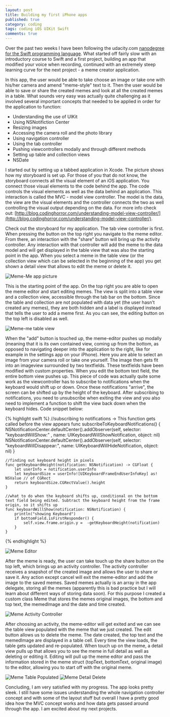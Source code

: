 ```yaml
---
layout: post
title: Building my first iPhone apps
published: true
category: coding
tags: coding iOS UIKit Swift
comments: true
---
```


Over the past two weeks I have been following the udacity.com [nanodegree for the Swift programming language](https://www.udacity.com/course/ios-developer-nanodegree--nd003). What started off fairly slow with an introductory course to Swift and a first project, building an app that modified your voice when recording, continued with an extremely steep learning curve for the next project - a meme creator application. 

In this app, the user would be able to take choose an image or take one with his/her camera and amend "meme-style" text to it. Then the user would be able to save or share the created memes and look at all the created memes in a table. What sounds very easy was actually quite challenging as it involved several important concepts that needed to be applied in order for the application to function:

* Understanding the use of UIKit
* Using NSNotifiction Center
* Resizing images
* Accessing the camera roll and the photo library
* Using navigation controller
* Using the tab controller
* Pushing viewcontrollers modally and through different methods
* Setting up table and collection views
* NSDate

I started out by setting up a tabbed application in Xcode. The picture shows how my storyboard is set up. For those of you that do not know, the storyboard connects all the visual element of an iOS application. You connect those visual elements to the code behind the app. The code controls the visual elements as well as the data behind an application. This interaction is called the MVC - model view controller. The model is the data, the view are the visual elements and the controller connects the two as well controlling the visual output depending on the data. For more info check out: [http://blog.codinghorror.com/understanding-model-view-controller/](http://blog.codinghorror.com/understanding-model-view-controller/).

Check out the storyboard for my application. The tab view controller is first. When pressing the button on the top right you navigate to the meme editor. From there, an interaction with the "share" button will bring up the activity controller. Any interaction with that controller will add the meme to the data model and will get displayed in the table view that was also the starting point in the app. When you select a meme in the table view (or the collection view which can be selected in the beginning of the app) you get shown a detail view that allows to edit the meme or delete it. 

![Meme-Me app picture](/assets/images/meme-storyboard.png)

This is the starting point of the app. On the top right you are able to open the meme editor and start editing memes. The view is split into a table view and a collection view, accessible through the tab bar on the bottom. Since the table and collection are not populated with data yet (the user hasn't created any memes), they are both hidden and a label is displayed instead that tells the user to add a meme first. As you can see, the editing button on the top left is disabled as well.

![Meme-me table view](/assets/images/meme-emtpy-table.png)

When the "add" button is touched up, the meme-editor pushes up modally (meaning that it is its own contained view, coming up from the bottom, as opposed to navigating deeper into the application to the right, like for example in the settings app on your iPhone). Here you are able to select an image from your camera roll or take one yourself. The image then gets fit into an imageview surrounded by two textfields. These textfields have been modified with custom properties. When you edit the bottom text field, the entire bottom view pushes up. This piece of code was actually quite some work as the viewcontroller has to subscribe to notifications when the keyboard would shift up or down. Once these notifications "arrive", the screen can be shifted up by the height of the keyboard. After subscribing to notifications, you need to unsubscribe when exiting the view and you also need to implement a function to shift the view back down when the keyboard hides. Code snippet below:

{% highlight swift %}
	//subscribing to notifications -> This function gets called before the view appears
    func subscribeToKeyboardNotifications() {
        NSNotificationCenter.defaultCenter().addObserver(self, selector: "keyboardWillShow:"    , name: UIKeyboardWillShowNotification, object: nil)
        NSNotificationCenter.defaultCenter().addObserver(self, selector: "keyboardWillDisappear:", name: UIKeyboardWillHideNotification, object: nil)
    }
    
    //finding out keyboard height in pixels
    func getKeyboardHeight(notification: NSNotification) -> CGFloat {
        let userInfo = notification.userInfo
        let keyboardSize = userInfo![UIKeyboardFrameEndUserInfoKey] as! NSValue // of CGRect
        return keyboardSize.CGRectValue().height
    }
    
    //what to do when the keyboard shifts up, conditional on the bottom text field being edited. Subtract the keyboard height from the frame origin, so it shifts up
    func keyboardWillShow(notification: NSNotification) {
        println("showing Keyboard")
        if bottomField.isFirstResponder() {
            self.view.frame.origin.y =  -getKeyboardHeight(notification)
        }
    }
    
{% endhighlight %}

![Meme Editor](/assets/images/meme-editor.jpg)

After the meme is ready, the user can take touch up the share button on the top left, which brings up an activity controller. The activity controller receives a snapshot of the created image and allows the user to share or save it. Any action except cancel will exit the meme-editor and add the image to the saved memes. Saved memes actually is an array in the app delegate, storing all the memes (apparently this is bad practice but I will learn about different ways of storing data soon). For this purpose I created a custom class Meme that stores the memes original images, the bottom and top text, the memedImage and the date and time created. 

![Meme Activity Controller](assets/images/meme-activity.jpg)

After choosing an activity, the meme-editor will get exited and we can see the table view populated with the meme that we just created. The edit button allows us to delete the meme. The date created, the top text and the memedImage are displayed in a table cell. Every time the view loads, the table gets updated and re-populated. When touch up on the meme, a detail view pulls up that allows you to see the meme in full detail as well as deleting or editing it. Editing will pull up the meme editor and pass the information stored in the meme struct (topText, bottomText, original image) to the editor, allowing you to start off with the original meme. 

![Meme Table Populated](assets/images/meme-table-full.png) ![Meme Detail Delete](assets/images/meme-detail.jpg)

Concluding, I am very satisfied with my progress. The app looks pretty sleek. I still have some issues understanding the whole navigation controller concept and with some of the layout stuff but overall I have a pretty good idea how the MVC concept works and how data gets passed around through the app. I am excited about my next projects. 
